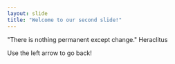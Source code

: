 ```yaml
---
layout: slide
title: "Welcome to our second slide!"
---
```


"There is nothing permanent except change."
Heraclitus

Use the left arrow to go back!
